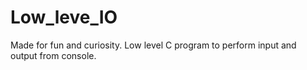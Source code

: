 # Low_leve_IO
Made for fun and curiosity.
Low level C program to perform input and output from console.
